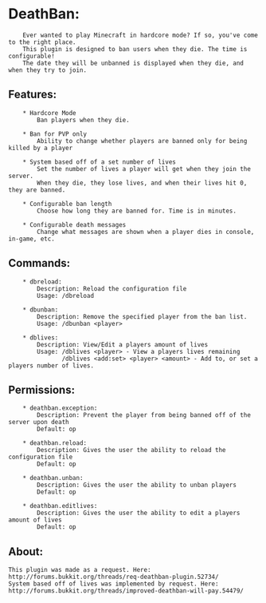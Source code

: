 DeathBan:
=
		Ever wanted to play Minecraft in hardcore mode? If so, you've come to the right place.
		This plugin is designed to ban users when they die. The time is configurable!
		The date they will be unbanned is displayed when they die, and when they try to join.

Features:
--
		* Hardcore Mode 
			Ban players when they die.
			
		* Ban for PVP only
			Ability to change whether players are banned only for being killed by a player
			
		* System based off of a set number of lives
			Set the number of lives a player will get when they join the server. 
			When they die, they lose lives, and when their lives hit 0, they are banned.
		
		* Configurable ban length
			Choose how long they are banned for. Time is in minutes.
	
		* Configurable death messages
			Change what messages are shown when a player dies in console, in-game, etc.

Commands:
--
		* dbreload:
			Description: Reload the configuration file
			Usage: /dbreload

		* dbunban:
			Description: Remove the specified player from the ban list.
			Usage: /dbunban <player>
		
		* dblives:
			Description: View/Edit a players amount of lives
			Usage: /dblives <player> - View a players lives remaining
				   /dblives <add:set> <player> <amount> - Add to, or set a players number of lives.
			
Permissions:
--
		* deathban.exception:
			Description: Prevent the player from being banned off of the server upon death
			Default: op

		* deathban.reload:
			Description: Gives the user the ability to reload the configuration file
			Default: op
			
		* deathban.unban:
			Description: Gives the user the ability to unban players
			Default: op
		
		* deathban.editlives:
			Description: Gives the user the ability to edit a players amount of lives
			Default: op
 
About:
--
	This plugin was made as a request. Here: http://forums.bukkit.org/threads/req-deathban-plugin.52734/
	System based off of lives was implemented by request. Here: http://forums.bukkit.org/threads/improved-deathban-will-pay.54479/